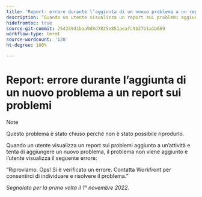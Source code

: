 ```yaml
---
title: 'Report: errore durante l’aggiunta di un nuovo problema a un report sui problemi'
description: “Quando un utente visualizza un report sui problemi aggiunto a un’attività e tenta di aggiungere un nuovo problema, il problema non viene aggiunto e l’utente visualizza un errore.”
hidefromtoc: true
source-git-commit: 254339d1baa9d8d7825e851aeafc9b27b1a1b669
workflow-type: tm+mt
source-wordcount: '128'
ht-degree: 100%

---
```



# Report: errore durante l’aggiunta di un nuovo problema a un report sui problemi

>[!NOTE]
>
>Questo problema è stato chiuso perché non è stato possibile riprodurlo.

Quando un utente visualizza un report sui problemi aggiunto a un’attività e tenta di aggiungere un nuovo problema, il problema non viene aggiunto e l’utente visualizza il seguente errore:

“Riproviamo. Ops! Si è verificato un errore. Contatta Workfront per consentirci di individuare e risolvere il problema.”

_Segnalato per la prima volta il 1° novembre 2022._

